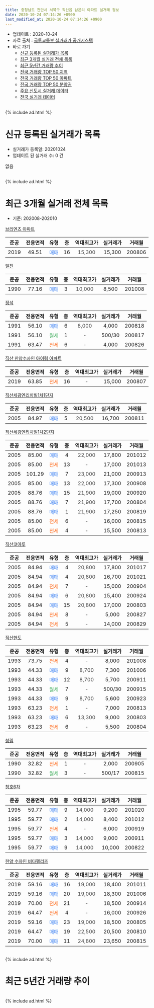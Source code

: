 ```yaml
---
title: 충청남도 천안시 서북구 직산읍 삼은리 아파트 실거래 정보
date: 2020-10-24 07:14:26 +0900
last_modified_at: 2020-10-24 07:14:26 +0900
---
```


* 업데이트 : 2020-10-24
* 자료 출처 : [국토교통부 실거래가 공개시스템](http://rt.molit.go.kr)
* 바로 가기
    * [신규 등록된 실거래가 목록](#신규-등록된-실거래가-목록)
    * [최근 3개월 실거래 전체 목록](#최근-3개월-실거래-전체-목록)
    * [최근 5년간 거래량 추이](#최근-5년간-거래량-추이)
    * [전국 거래량 TOP 50 지역](https://inasie.github.io/apt-trade-info/최근-3개월-전국에서-가장-거래가-많이-발생한-지역)
    * [전국 거래량 TOP 50 아파트](https://inasie.github.io/apt-trade-info/최근-3개월-전국에서-가장-거래가-많이-발생한-아파트)
    * [전국 거래량 TOP 50 분양권](https://inasie.github.io/apt-trade-info/최근-3개월-전국에서-가장-거래가-많이-발생한-분양권)
    * [주요 신도시 실거래 데이터](https://inasie.github.io/apt-trade-info/주요-신도시)
    * [전국 실거래 데이터](https://inasie.github.io/apt-trade-info/전국)
<br>
{% include ad.html %}
<br>

# 신규 등록된 실거래가 목록
* 실거래가 등록일: 20201024
* 업데이트 된 실거래 수: 0 건

없음

<br>
{% include ad.html %}
<br>

# 최근 3개월 실거래 전체 목록
* 기준: 202008-202010


[브리엔츠 아파트](https://search.naver.com/search.naver?query=%EC%B6%A9%EC%B2%AD%EB%82%A8%EB%8F%84+%EC%B2%9C%EC%95%88%EC%8B%9C+%EC%84%9C%EB%B6%81%EA%B5%AC+%EC%A7%81%EC%82%B0%EC%9D%8D+%EC%82%BC%EC%9D%80%EB%A6%AC+%EB%B8%8C%EB%A6%AC%EC%97%94%EC%B8%A0+%EC%95%84%ED%8C%8C%ED%8A%B8)

|준공|전용면적|유형|층|역대최고가|실거래가|거래월|
|:---:|:---:|:---:|:---:|:---:|:---:|:---:|
|2019|49.51|<span style="color:#4285f3">매매</span>|16|<span style="color:#444444">15,300</span>|15,300|200806|

[일진](https://search.naver.com/search.naver?query=%EC%B6%A9%EC%B2%AD%EB%82%A8%EB%8F%84+%EC%B2%9C%EC%95%88%EC%8B%9C+%EC%84%9C%EB%B6%81%EA%B5%AC+%EC%A7%81%EC%82%B0%EC%9D%8D+%EC%82%BC%EC%9D%80%EB%A6%AC+%EC%9D%BC%EC%A7%84)

|준공|전용면적|유형|층|역대최고가|실거래가|거래월|
|:---:|:---:|:---:|:---:|:---:|:---:|:---:|
|1990|77.16|<span style="color:#4285f3">매매</span>|3|<span style="color:#444444">10,000</span>|8,500|201008|

[정석](https://search.naver.com/search.naver?query=%EC%B6%A9%EC%B2%AD%EB%82%A8%EB%8F%84+%EC%B2%9C%EC%95%88%EC%8B%9C+%EC%84%9C%EB%B6%81%EA%B5%AC+%EC%A7%81%EC%82%B0%EC%9D%8D+%EC%82%BC%EC%9D%80%EB%A6%AC+%EC%A0%95%EC%84%9D)

|준공|전용면적|유형|층|역대최고가|실거래가|거래월|
|:---:|:---:|:---:|:---:|:---:|:---:|:---:|
|1991|56.10|<span style="color:#4285f3">매매</span>|6|<span style="color:#444444">8,000</span>|4,000|200818|
|1991|56.10|<span style="color:#34a853">월세</span>|1|<span style="color:#444444">-</span>|500/30|200817|
|1991|63.47|<span style="color:#ff5a00">전세</span>|6|<span style="color:#444444">-</span>|4,000|200826|

[직산 한양수자인 아이림 아파트](https://search.naver.com/search.naver?query=%EC%B6%A9%EC%B2%AD%EB%82%A8%EB%8F%84+%EC%B2%9C%EC%95%88%EC%8B%9C+%EC%84%9C%EB%B6%81%EA%B5%AC+%EC%A7%81%EC%82%B0%EC%9D%8D+%EC%82%BC%EC%9D%80%EB%A6%AC+%EC%A7%81%EC%82%B0+%ED%95%9C%EC%96%91%EC%88%98%EC%9E%90%EC%9D%B8+%EC%95%84%EC%9D%B4%EB%A6%BC+%EC%95%84%ED%8C%8C%ED%8A%B8)

|준공|전용면적|유형|층|역대최고가|실거래가|거래월|
|:---:|:---:|:---:|:---:|:---:|:---:|:---:|
|2019|63.85|<span style="color:#ff5a00">전세</span>|16|<span style="color:#444444">-</span>|15,000|200807|

[직산세광엔리치빌1차1단지](https://search.naver.com/search.naver?query=%EC%B6%A9%EC%B2%AD%EB%82%A8%EB%8F%84+%EC%B2%9C%EC%95%88%EC%8B%9C+%EC%84%9C%EB%B6%81%EA%B5%AC+%EC%A7%81%EC%82%B0%EC%9D%8D+%EC%82%BC%EC%9D%80%EB%A6%AC+%EC%A7%81%EC%82%B0%EC%84%B8%EA%B4%91%EC%97%94%EB%A6%AC%EC%B9%98%EB%B9%8C1%EC%B0%A81%EB%8B%A8%EC%A7%80)

|준공|전용면적|유형|층|역대최고가|실거래가|거래월|
|:---:|:---:|:---:|:---:|:---:|:---:|:---:|
|2005|84.97|<span style="color:#4285f3">매매</span>|5|<span style="color:#444444">20,500</span>|16,700|200811|

[직산세광엔리치빌1차2단지](https://search.naver.com/search.naver?query=%EC%B6%A9%EC%B2%AD%EB%82%A8%EB%8F%84+%EC%B2%9C%EC%95%88%EC%8B%9C+%EC%84%9C%EB%B6%81%EA%B5%AC+%EC%A7%81%EC%82%B0%EC%9D%8D+%EC%82%BC%EC%9D%80%EB%A6%AC+%EC%A7%81%EC%82%B0%EC%84%B8%EA%B4%91%EC%97%94%EB%A6%AC%EC%B9%98%EB%B9%8C1%EC%B0%A82%EB%8B%A8%EC%A7%80)

|준공|전용면적|유형|층|역대최고가|실거래가|거래월|
|:---:|:---:|:---:|:---:|:---:|:---:|:---:|
|2005|85.00|<span style="color:#4285f3">매매</span>|4|<span style="color:#444444">22,000</span>|17,800|201012|
|2005|85.00|<span style="color:#ff5a00">전세</span>|13|<span style="color:#444444">-</span>|17,000|201013|
|2005|101.29|<span style="color:#4285f3">매매</span>|7|<span style="color:#444444">23,000</span>|21,000|200913|
|2005|85.00|<span style="color:#4285f3">매매</span>|13|<span style="color:#444444">22,000</span>|17,300|200908|
|2005|88.76|<span style="color:#4285f3">매매</span>|15|<span style="color:#444444">21,900</span>|19,000|200920|
|2005|88.76|<span style="color:#4285f3">매매</span>|7|<span style="color:#444444">21,900</span>|17,700|200804|
|2005|88.76|<span style="color:#4285f3">매매</span>|1|<span style="color:#444444">21,900</span>|17,250|200819|
|2005|85.00|<span style="color:#ff5a00">전세</span>|6|<span style="color:#444444">-</span>|16,000|200815|
|2005|85.00|<span style="color:#ff5a00">전세</span>|4|<span style="color:#444444">-</span>|15,500|200813|

[직산코아루](https://search.naver.com/search.naver?query=%EC%B6%A9%EC%B2%AD%EB%82%A8%EB%8F%84+%EC%B2%9C%EC%95%88%EC%8B%9C+%EC%84%9C%EB%B6%81%EA%B5%AC+%EC%A7%81%EC%82%B0%EC%9D%8D+%EC%82%BC%EC%9D%80%EB%A6%AC+%EC%A7%81%EC%82%B0%EC%BD%94%EC%95%84%EB%A3%A8)

|준공|전용면적|유형|층|역대최고가|실거래가|거래월|
|:---:|:---:|:---:|:---:|:---:|:---:|:---:|
|2005|84.94|<span style="color:#4285f3">매매</span>|4|<span style="color:#444444">20,800</span>|17,800|201017|
|2005|84.94|<span style="color:#4285f3">매매</span>|4|<span style="color:#444444">20,800</span>|16,700|201021|
|2005|84.94|<span style="color:#ff5a00">전세</span>|7|<span style="color:#444444">-</span>|15,000|200904|
|2005|84.94|<span style="color:#4285f3">매매</span>|6|<span style="color:#444444">20,800</span>|15,400|200924|
|2005|84.94|<span style="color:#4285f3">매매</span>|15|<span style="color:#444444">20,800</span>|17,000|200803|
|2005|84.94|<span style="color:#ff5a00">전세</span>|8|<span style="color:#444444">-</span>|5,000|200827|
|2005|84.94|<span style="color:#ff5a00">전세</span>|5|<span style="color:#444444">-</span>|14,000|200829|

[직산한도](https://search.naver.com/search.naver?query=%EC%B6%A9%EC%B2%AD%EB%82%A8%EB%8F%84+%EC%B2%9C%EC%95%88%EC%8B%9C+%EC%84%9C%EB%B6%81%EA%B5%AC+%EC%A7%81%EC%82%B0%EC%9D%8D+%EC%82%BC%EC%9D%80%EB%A6%AC+%EC%A7%81%EC%82%B0%ED%95%9C%EB%8F%84)

|준공|전용면적|유형|층|역대최고가|실거래가|거래월|
|:---:|:---:|:---:|:---:|:---:|:---:|:---:|
|1993|73.75|<span style="color:#ff5a00">전세</span>|4|<span style="color:#444444">-</span>|8,000|201008|
|1993|44.33|<span style="color:#4285f3">매매</span>|9|<span style="color:#444444">8,700</span>|7,300|201006|
|1993|44.33|<span style="color:#4285f3">매매</span>|12|<span style="color:#444444">8,700</span>|5,700|200911|
|1993|44.33|<span style="color:#34a853">월세</span>|7|<span style="color:#444444">-</span>|500/30|200915|
|1993|44.33|<span style="color:#4285f3">매매</span>|9|<span style="color:#444444">8,700</span>|5,600|200923|
|1993|63.23|<span style="color:#ff5a00">전세</span>|1|<span style="color:#444444">-</span>|7,000|200813|
|1993|63.23|<span style="color:#4285f3">매매</span>|6|<span style="color:#444444">13,300</span>|9,000|200803|
|1993|63.23|<span style="color:#ff5a00">전세</span>|6|<span style="color:#444444">-</span>|5,500|200804|

[청림](https://search.naver.com/search.naver?query=%EC%B6%A9%EC%B2%AD%EB%82%A8%EB%8F%84+%EC%B2%9C%EC%95%88%EC%8B%9C+%EC%84%9C%EB%B6%81%EA%B5%AC+%EC%A7%81%EC%82%B0%EC%9D%8D+%EC%82%BC%EC%9D%80%EB%A6%AC+%EC%B2%AD%EB%A6%BC)

|준공|전용면적|유형|층|역대최고가|실거래가|거래월|
|:---:|:---:|:---:|:---:|:---:|:---:|:---:|
|1990|32.82|<span style="color:#ff5a00">전세</span>|1|<span style="color:#444444">-</span>|2,000|200905|
|1990|32.82|<span style="color:#34a853">월세</span>|3|<span style="color:#444444">-</span>|500/17|200815|

[청호6차](https://search.naver.com/search.naver?query=%EC%B6%A9%EC%B2%AD%EB%82%A8%EB%8F%84+%EC%B2%9C%EC%95%88%EC%8B%9C+%EC%84%9C%EB%B6%81%EA%B5%AC+%EC%A7%81%EC%82%B0%EC%9D%8D+%EC%82%BC%EC%9D%80%EB%A6%AC+%EC%B2%AD%ED%98%B86%EC%B0%A8)

|준공|전용면적|유형|층|역대최고가|실거래가|거래월|
|:---:|:---:|:---:|:---:|:---:|:---:|:---:|
|1995|59.77|<span style="color:#4285f3">매매</span>|9|<span style="color:#444444">14,000</span>|9,200|201020|
|1995|59.77|<span style="color:#4285f3">매매</span>|2|<span style="color:#444444">14,000</span>|8,400|201012|
|1995|59.77|<span style="color:#ff5a00">전세</span>|4|<span style="color:#444444">-</span>|6,000|200919|
|1995|59.77|<span style="color:#4285f3">매매</span>|3|<span style="color:#444444">14,000</span>|9,000|200911|
|1995|59.77|<span style="color:#4285f3">매매</span>|9|<span style="color:#444444">14,000</span>|10,000|200822|

[한양 수자인 비다펠리즈](https://search.naver.com/search.naver?query=%EC%B6%A9%EC%B2%AD%EB%82%A8%EB%8F%84+%EC%B2%9C%EC%95%88%EC%8B%9C+%EC%84%9C%EB%B6%81%EA%B5%AC+%EC%A7%81%EC%82%B0%EC%9D%8D+%EC%82%BC%EC%9D%80%EB%A6%AC+%ED%95%9C%EC%96%91+%EC%88%98%EC%9E%90%EC%9D%B8+%EB%B9%84%EB%8B%A4%ED%8E%A0%EB%A6%AC%EC%A6%88)

|준공|전용면적|유형|층|역대최고가|실거래가|거래월|
|:---:|:---:|:---:|:---:|:---:|:---:|:---:|
|2019|59.16|<span style="color:#4285f3">매매</span>|16|<span style="color:#444444">19,000</span>|18,400|201011|
|2019|59.16|<span style="color:#4285f3">매매</span>|20|<span style="color:#444444">19,000</span>|18,300|201006|
|2019|70.00|<span style="color:#ff5a00">전세</span>|21|<span style="color:#444444">-</span>|18,500|200914|
|2019|64.47|<span style="color:#ff5a00">전세</span>|4|<span style="color:#444444">-</span>|16,000|200926|
|2019|59.16|<span style="color:#4285f3">매매</span>|23|<span style="color:#444444">19,000</span>|18,500|200805|
|2019|64.47|<span style="color:#4285f3">매매</span>|19|<span style="color:#444444">22,500</span>|20,500|200810|
|2019|70.00|<span style="color:#4285f3">매매</span>|11|<span style="color:#444444">24,800</span>|23,650|200815|


<br>
{% include ad.html %}
<br>

# 최근 5년간 거래량 추이


<div style="width:100%;">
    <canvas id="deal_progress" height="200"></canvas>
</div>

<script>
new Chart(document.getElementById("deal_progress"), {
    type: 'line',
    data: {
        labels: ['201510','201511','201512','201601','201602','201603','201604','201605','201606','201607','201608','201609','201610','201611','201612','201701','201702','201703','201704','201705','201706','201707','201708','201709','201710','201711','201712','201801','201802','201803','201804','201805','201806','201807','201808','201809','201810','201811','201812','201901','201902','201903','201904','201905','201906','201907','201908','201909','201910','201911','201912','202001','202002','202003','202004','202005','202006','202007','202008','202009','202010'],
        datasets: [{
            label: '매매',
            pointRadius: 1,
            data: [19, 13, 12, 15, 3, 13, 8, 19, 15, 20, 10, 16, 13, 7, 10, 4, 5, 16, 7, 11, 4, 10, 7, 14, 4, 6, 2, 9, 7, 8, 10, 7, 6, 9, 4, 7, 5, 7, 4, 7, 3, 9, 7, 8, 5, 17, 15, 6, 14, 6, 11, 10, 11, 10, 13, 15, 12, 18, 11, 7, 9],
            borderColor: "rgba(255, 201, 14, 1)",
            backgroundColor: "rgba(255, 201, 14, 0.5)",
            fill: false,
            lineTension: 0
        },{
            label: '전월세',
            pointRadius: 1,
            data: [6, 5, 10, 10, 4, 15, 8, 11, 14, 9, 8, 6, 5, 9, 12, 7, 10, 13, 14, 5, 9, 5, 7, 12, 7, 6, 3, 11, 11, 12, 8, 7, 5, 6, 1, 9, 8, 5, 4, 5, 7, 4, 5, 15, 16, 22, 27, 28, 13, 6, 5, 15, 12, 12, 10, 11, 8, 15, 10, 6, 2],
            borderColor: "rgba(0, 141, 185, 1)",
            backgroundColor: "rgba(0, 141, 185, 0.5)",
            fill: false,
            lineTension: 0
        }
        ]
    },
    options: {
        responsive: true,
        title: {
            display: false
        },
        tooltips: {
            mode: 'index',
            intersect: false
        },
        hover: {
            mode: 'nearest',
            intersect: true
        },
        scales: {
            xAxes: [{
                display: true,
                scaleLabel: {
                    display: true,
                    labelString: '년/월'
                }
            }],
            yAxes: [{
                display: true,
                ticks: {
                    suggestedMin: 0,
                },
                scaleLabel: {
                    display: true,
                    labelString: '실거래 수'
                }
            }]
        }
    }
});

</script>


<br>
{% include ad.html %}
<br>

